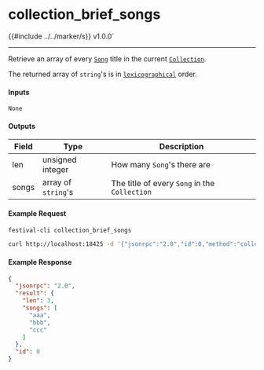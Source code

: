 # collection_brief_songs

{{#include ../../marker/s}} v1.0.0`

---

Retrieve an array of every [`Song`](../../common-objects/song.md) title in the current [`Collection`](../../common-objects/collection.md).

The returned array of `string`'s is in [`lexicographical`](https://en.wikipedia.org/wiki/Lexicographic_order) order.

#### Inputs
`None`

#### Outputs
| Field | Type                | Description |
|-------|---------------------|-------------|
| len   | unsigned integer    | How many `Song`'s there are
| songs | array of `string`'s | The title of every `Song` in the `Collection`

#### Example Request
```bash
festival-cli collection_brief_songs
```
```bash
curl http://localhost:18425 -d '{"jsonrpc":"2.0","id":0,"method":"collection_brief_songs"}'
```

#### Example Response
```json
{
  "jsonrpc": "2.0",
  "result": {
    "len": 3,
    "songs": [
      "aaa",
      "bbb",
      "ccc"
    ]
  },
  "id": 0
}
```
